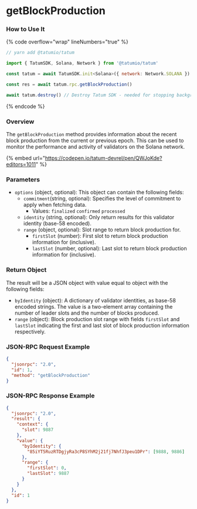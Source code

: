 # getBlockProduction

### How to Use It

{% code overflow="wrap" lineNumbers="true" %}
```javascript
// yarn add @tatumio/tatum

import { TatumSDK, Solana, Network } from '@tatumio/tatum'

const tatum = await TatumSDK.init<Solana>({ network: Network.SOLANA })

const res = await tatum.rpc.getBlockProduction()

await tatum.destroy() // Destroy Tatum SDK - needed for stopping background jobs
```
{% endcode %}

### Overview

The `getBlockProduction` method provides information about the recent block production from the current or previous epoch. This can be used to monitor the performance and activity of validators on the Solana network.

{% embed url="https://codepen.io/tatum-devrel/pen/QWJoKde?editors=1011" %}

### Parameters

* `options` (object, optional): This object can contain the following fields:
  * `commitment`(string, optional): Specifies the level of commitment to apply when fetching data.
    * Values: `finalized` `confirmed` `processed`
  * `identity` (string, optional): Only return results for this validator identity (base-58 encoded).
  * `range` (object, optional): Slot range to return block production for.
    * `firstSlot` (number): First slot to return block production information for (inclusive).
    * `lastSlot` (number, optional): Last slot to return block production information for (inclusive).

### Return Object

The result will be a JSON object with value equal to object with the following fields:

* `byIdentity` (object): A dictionary of validator identities, as base-58 encoded strings. The value is a two-element array containing the number of leader slots and the number of blocks produced.
* `range` (object): Block production slot range with fields `firstSlot` and `lastSlot` indicating the first and last slot of block production information respectively.

### JSON-RPC Request Example

```json
{
  "jsonrpc": "2.0", 
  "id": 1,
  "method": "getBlockProduction"
}
```

### JSON-RPC Response Example

```json
{
  "jsonrpc": "2.0",
  "result": {
    "context": {
      "slot": 9887
    },
    "value": {
      "byIdentity": {
        "85iYT5RuzRTDgjyRa3cP8SYhM2j21fj7NhfJ3peu1DPr": [9888, 9886]
      },
      "range": {
        "firstSlot": 0,
        "lastSlot": 9887
      }
    }
  },
  "id": 1
}
```
